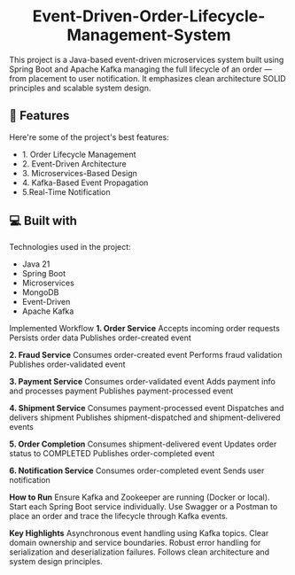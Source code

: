 <h1 align="center" id="title">Event-Driven-Order-Lifecycle-Management-System</h1>

<p id="description">This project is a Java-based event-driven microservices system built using Spring Boot and Apache Kafka managing the full lifecycle of an order — from placement to user notification. It emphasizes clean architecture SOLID principles and scalable system design.</p>

  
<h2>🧐 Features</h2>

Here're some of the project's best features:

*   1\. Order Lifecycle Management
*   2\. Event-Driven Architecture
*   3\. Microservices-Based Design
*   4\. Kafka-Based Event Propagation
*   5\.Real-Time Notification


<h2>💻 Built with</h2>

Technologies used in the project:

*   Java 21
*   Spring Boot
*   Microservices
*   MongoDB
*   Event-Driven
*   Apache Kafka

Implemented Workflow
**1. Order Service**
Accepts incoming order requests
Persists order data
Publishes order-created event
 
**2. Fraud Service**
Consumes order-created event
Performs fraud validation
Publishes order-validated event
 
**3. Payment Service**
Consumes order-validated event
Adds payment info and processes payment
Publishes payment-processed event
 
**4. Shipment Service**
Consumes payment-processed event
Dispatches and delivers shipment
Publishes shipment-dispatched and shipment-delivered events

**5. Order Completion**
Consumes shipment-delivered event
Updates order status to COMPLETED
Publishes order-completed event
 
**6. Notification Service**
Consumes order-completed event
Sends user notification

**How to Run**
Ensure Kafka and Zookeeper are running (Docker or local).
Start each Spring Boot service individually.
Use Swagger or a Postman to place an order and trace the lifecycle through Kafka events.

**Key Highlights**
Asynchronous event handling using Kafka topics.
Clear domain ownership and service boundaries.
Robust error handling for serialization and deserialization failures.
Follows clean architecture and system design principles.
